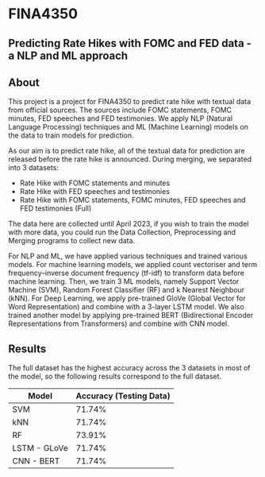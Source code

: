 # FINA4350
## Predicting Rate Hikes with FOMC and FED data - a NLP and ML approach

## About
This project is a project for FINA4350 to predict rate hike with textual data from official sources. The sources include FOMC statements, FOMC minutes, FED speeches and FED testimonies. We apply NLP (Natural Language Processing) techniques and ML (Machine Learning) models on the data to train models for prediction.

As our aim is to predict rate hike, all of the textual data for prediction are released before the rate hike is announced. During merging, we separated into 3 datasets:
- Rate Hike with FOMC statements and minutes
- Rate Hike with FED speeches and testimonies
- Rate Hike with FOMC statements, FOMC minutes, FED speeches and FED testimonies (Full)

The data here are collected until April 2023, if you wish to train the model with more data, you could run the Data Collection, Preprocessing and Merging programs to collect new data.

For NLP and ML, we have applied various techniques and trained various models. For machine learning models, we applied count vectoriser and term frequency–inverse document frequency (tf-idf) to transform data before machine learning. Then, we train 3 ML models, namely Support Vector Machine (SVM), Random Forest Classifier (RF) and k Nearest Neighbour (kNN). For Deep Learning, we apply pre-trained GloVe (Global Vector for Word Representation) and combine with a 3-layer LSTM model. We also trained another model by applying pre-trained BERT (Bidirectional Encoder Representations from Transformers) and combine with CNN model.

## Results
The full dataset has the highest accuracy across the 3 datasets in most of the model, so the following results correspond to the full dataset.

| Model        | Accuracy (Testing Data) |
|--------------|-------------------------|
| SVM          | 71.74%                  |
| kNN          | 71.74%                  |
| RF           | 73.91%                  |
| LSTM - GLoVe | 71.74%                  |
| CNN - BERT   | 71.74%                  |
